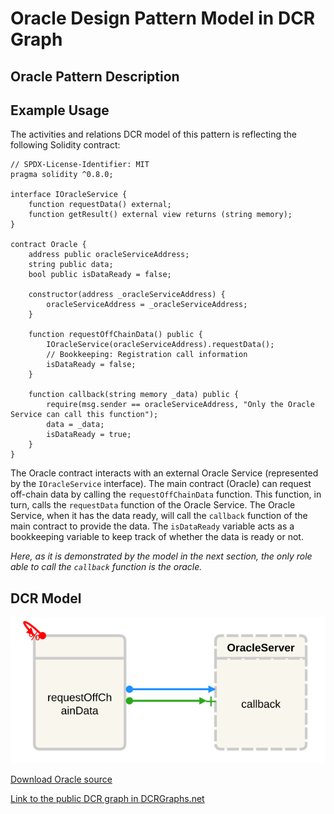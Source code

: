 # Oracle Design Pattern Model in DCR Graph

## Oracle Pattern Description

## Example Usage

The activities and relations DCR model of this pattern is reflecting the following Solidity contract:

    // SPDX-License-Identifier: MIT
    pragma solidity ^0.8.0;

    interface IOracleService {
        function requestData() external;
        function getResult() external view returns (string memory);
    }

    contract Oracle {
        address public oracleServiceAddress;
        string public data;
        bool public isDataReady = false;

        constructor(address _oracleServiceAddress) {
            oracleServiceAddress = _oracleServiceAddress;
        }

        function requestOffChainData() public {
            IOracleService(oracleServiceAddress).requestData();
            // Bookkeeping: Registration call information
            isDataReady = false;
        }

        function callback(string memory _data) public {
            require(msg.sender == oracleServiceAddress, "Only the Oracle Service can call this function");
            data = _data;
            isDataReady = true;
        }
    }

The Oracle contract interacts with an external Oracle Service (represented by the `IOracleService` interface). The main contract (Oracle) can request off-chain data by calling the `requestOffChainData` function. This function, in turn, calls the `requestData` function of the Oracle Service. The Oracle Service, when it has the data ready, will call the `callback` function of the main contract to provide the data. The `isDataReady` variable acts as a bookkeeping variable to keep track of whether the data is ready or not.

_Here, as it is demonstrated by the model in the next section, the only role able to call the `callback` function is the oracle._

## DCR Model

![Oracle](/svg/oracle-pattern.svg)

[Download Oracle source](/src/oracle-pattern.xml)

[Link to the public DCR graph in DCRGraphs.net](https://dcrgraphs.net/tool/main/Graph?id=35fa88cb-1bfb-4aad-97bd-e2ae9c8be5fb)
